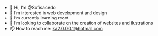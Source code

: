 - 👋 Hi, I’m @Sofisalcedo
- 👀 I’m interested in web development and design
- 🌱 I’m currently learning react
- 💞️ I’m looking to collaborate on the creation of websites and ilustrations
- 📫 How to reach me: ka2.0.0.0.1@hotmail.com

<!---
Sofisalcedo/Sofisalcedo is a ✨ special ✨ repository because its `README.md` (this file) appears on your GitHub profile.
You can click the Preview link to take a look at your changes.
--->
